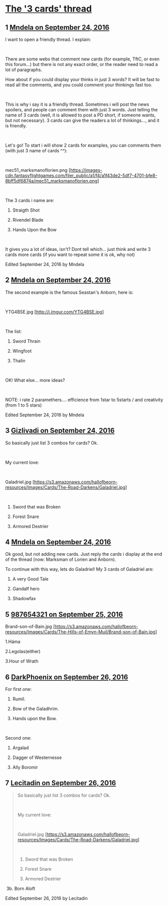 # [The &#039;3 cards&#039; thread](https://community.fantasyflightgames.com/topic/230874-the-3-cards-thread/)

## 1 [Mndela on September 24, 2016](https://community.fantasyflightgames.com/topic/230874-the-3-cards-thread/?do=findComment&comment=2428935)

I want to open a friendly thread. I explain:

 

There are some webs that comment new cards (for example, TftC, or even this forum...) but there is not any exact order, or the reader need to read a lot of paragraphs.

How about if you could display your thinks in just 3 words? It will be fast to read all the comments, and you could comment your thinkings fast too.

 

This is why i say it is a friendly thread. Sometimes i will post the news spoilers, and people can comment them with just 3 words. Just telling the name of 3 cards (well, it is allowed to post a PD short, if someone wants, but not necessary). 3 cards can give the readers a lot of thinkings..., and it is friendly.

 

Let's go! To start i will show 2 cards for examples, you can comments them (with just 3 name of cards ^^):

 

mec51_marksmanoflorien.png [https://images-cdn.fantasyflightgames.com/filer_public/a1/f4/a1f43de2-5df7-4701-bfe8-8bff5df6874a/mec51_marksmanoflorien.png]

 

The 3 cards i name are:

1. Straigth Shot

2. Rivendel Blade

3. Hands Upon the Bow

 

It gives you a lot of ideas, isn't? Dont tell which... just think and write 3 cards more cards (if you want to repeat some it is ok, why not)

Edited September 24, 2016 by Mndela

## 2 [Mndela on September 24, 2016](https://community.fantasyflightgames.com/topic/230874-the-3-cards-thread/?do=findComment&comment=2428936)

The second example is the famous Seastan's Anborn, here is:

 

YTG4BSE.jpg [http://i.imgur.com/YTG4BSE.jpg]

 

The list:

1. Sword Thrain

2. Wingfoot

3. Thalin

 

OK! What else... more ideas?

 

NOTE: i rate 2 paramethers.... efficience from 1star to 5starts / and creativity (from 1 to 5 stars)

Edited September 24, 2016 by Mndela

## 3 [Gizlivadi on September 24, 2016](https://community.fantasyflightgames.com/topic/230874-the-3-cards-thread/?do=findComment&comment=2429042)

So basically just list 3 combos for cards? Ok.

 

My current love:

 

Galadriel.jpg [https://s3.amazonaws.com/hallofbeorn-resources/Images/Cards/The-Road-Darkens/Galadriel.jpg]

 

1. Sword that was Broken

2. Forest Snare

3. Armored Destrier

## 4 [Mndela on September 24, 2016](https://community.fantasyflightgames.com/topic/230874-the-3-cards-thread/?do=findComment&comment=2429089)

Ok good, but not adding new cards. Just reply the cards i display at the end of the thread (now: Marksman of Lorien and Anborn).

To continue with this way, lets do Galadriel! My 3 cards of Galadriel are:

1. A very Good Tale

2. Gandalf hero

3. Shadowfax

## 5 [987654321 on September 25, 2016](https://community.fantasyflightgames.com/topic/230874-the-3-cards-thread/?do=findComment&comment=2429696)

Brand-son-of-Bain.jpg [https://s3.amazonaws.com/hallofbeorn-resources/Images/Cards/The-Hills-of-Emyn-Muil/Brand-son-of-Bain.jpg]

1.Háma

2.Legolas(either)

3.Hour of Wrath

## 6 [DarkPhoenix on September 26, 2016](https://community.fantasyflightgames.com/topic/230874-the-3-cards-thread/?do=findComment&comment=2430852)

For first one:

1. Rumil.

2. Bow of the Galadhrim.

3. Hands upon the Bow.

 

Second one:

1. Argalad

2. Dagger of Westernesse

3. Ally Boromir

## 7 [Lecitadin on September 26, 2016](https://community.fantasyflightgames.com/topic/230874-the-3-cards-thread/?do=findComment&comment=2430990)

> So basically just list 3 combos for cards? Ok.
> 
>  
> 
> My current love:
> 
>  
> 
> Galadriel.jpg [https://s3.amazonaws.com/hallofbeorn-resources/Images/Cards/The-Road-Darkens/Galadriel.jpg]
> 
>  
> 
> 1. Sword that was Broken
> 
> 2. Forest Snare
> 
> 3. Armored Destrier

 3b. Born Aloft

Edited September 26, 2016 by Lecitadin

